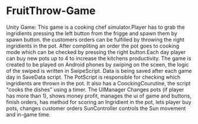 # FruitThrow-Game
Unity Game: This game is a cooking chef simulator.Player has to grab the ingridients pressing the left button from the frigge and spawn them by spawn button. the customers orders can be fulfilled by throwing the right ingridients in the pot. 
After compliting an order the pot goes to cooking mode which can be checked by pressing the right button.Each day player can buy new pots up to 4 to increase the kitchens productivity.
The game is created to be played on Android phones by swiping on the sceen, the logic of the swiped is written in SwipeScript.
Data is being saved after each game day in SaveData script.
The  PotScript is responsible for checking which ingridients are thrown in the pot. It also has a CoockingCourutine, the script "cooks the dishes" using a timer.
The UIManager Changes pots (if player has more than 1), shows money profit, manages the ui of game and buttons, finish orders, has method for scoring an Ingridient in the pot, lets player buy pots, changes customer orders
SunController controls the Sun movement and in-game time.  
